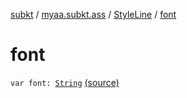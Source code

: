 [subkt](../../index.md) / [myaa.subkt.ass](../index.md) / [StyleLine](index.md) / [font](./font.md)

# font

`var font: `[`String`](https://kotlinlang.org/api/latest/jvm/stdlib/kotlin/-string/index.html) [(source)](https://github.com/Myaamori/SubKt/blob/0.1.9/src/main/kotlin/myaa/subkt/ass/parser.kt#L534)